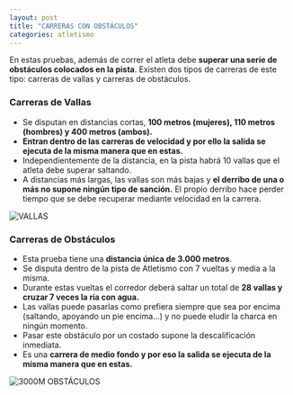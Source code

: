 ```yaml
---
layout: post
title: "CARRERAS CON OBSTÁCULOS"
categories: atletismo
---
```


En estas pruebas, además de correr el atleta debe **superar una serie de obstáculos colocados en la pista**. Existen dos tipos de carreras de este tipo: carreras de vallas y carreras de obstáculos.

### Carreras de Vallas

* Se disputan en distancias cortas, **100 metros (mujeres), 110 metros (hombres) y 400 metros (ambos).** 
* **Entran dentro de las carreras de velocidad y por ello la salida se ejecuta de la misma manera que en estas.**
* Independientemente de la distancia, en la pista habrá 10 vallas que el atleta debe superar saltando. 
* A distancias más largas, las vallas son más bajas y **el derribo de una o más no supone ningún tipo de sanción.** El propio derribo hace perder tiempo que se debe recuperar mediante velocidad en la carrera.

![VALLAS](https://danieledufis.github.io/images_text/atletismo_vallas.jpg)

### Carreras de Obstáculos

* Esta prueba tiene una **distancia única de 3.000 metros**. 
* Se disputa dentro de la pista de Atletismo con 7 vueltas y media a la misma. 
* Durante estas vueltas el corredor deberá saltar un total de **28 vallas y cruzar 7 veces la ría con agua.**
* Las vallas puede pasarlas como prefiera siempre que sea por encima (saltando, apoyando un pie encima…) y no puede eludir la charca en ningún momento.
* Pasar este obstáculo por un costado supone la descalificación inmediata.
* Es una **carrera de medio fondo y por eso la salida se ejecuta de la misma manera que en estas.**

![3000M OBSTÁCULOS](https://danieledufis.github.io/images_text/atletismo_carrerapbstaculos.jpg)
